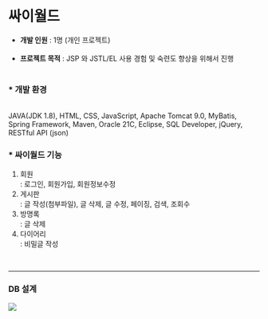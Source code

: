 <h1>싸이월드</h1>

<ul>
<li><b>개발 인원</b> : 1명 (개인 프로젝트)</li></br>
<li><b>프로젝트 목적</b> : JSP 와 JSTL/EL 사용 경험 및 숙련도 향상을 위해서 진행</li></br>
</ul>

<h3>* 개발 환경</h3></br>
JAVA(JDK 1.8), HTML, CSS, JavaScript, Apache Tomcat 9.0, MyBatis,</br>
Spring Framework, Maven, Oracle 21C, Eclipse, SQL Developer, jQuery, RESTful API (json)<br>

<h3>* 싸이월드 기능</h3>
<p>
<ol>
<li>회원</li>
  : 로그인, 회원가입, 회원정보수정
<li>게시판</li>
  : 글 작성(첨부파일), 글 삭제, 글 수정, 페이징, 검색, 조회수
<li>방명록</li>
  : 글 삭제
<li>다이어리</li>
  : 비밀글 작성
</ol>
</p>
<br>
<hr style="solid black 1px">
<h3>DB 설계</h3>
<img src="https://github.com/907hza/cyworld/assets/145747413/c5c7048f-545e-4370-a95c-8f3dac1cdf60" />


